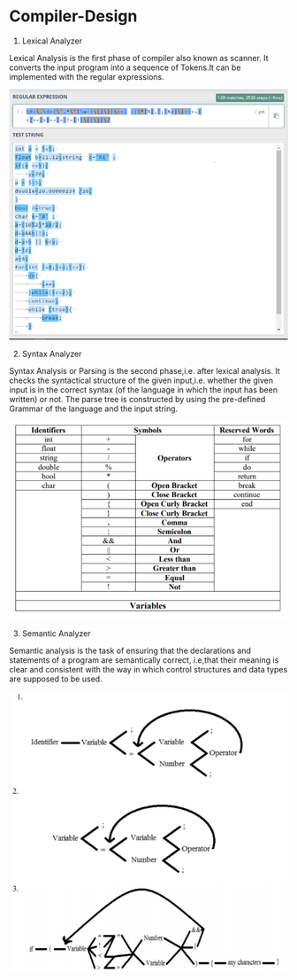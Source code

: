 # Compiler-Design

1. Lexical Analyzer

 Lexical Analysis is the first phase of compiler also known as scanner. It converts the input program into a sequence of Tokens.It can be implemented with the regular expressions.

![Lexical Analysis](https://github.com/AhmedIssa11/Compiler-Design/blob/master/img/regex.PNG)

2. Syntax Analyzer

Syntax Analysis or Parsing is the second phase,i.e. after lexical analysis. It checks the syntactical structure of the given input,i.e. whether the given input is in the correct syntax (of the language in which the input has been written) or not. The parse tree is constructed by using the pre-defined Grammar of the language and the input string.

![Syntax Analysis](https://github.com/AhmedIssa11/Compiler-Design/blob/master/img/scanner.PNG)

3. Semantic Analyzer

Semantic analysis is the task of ensuring that the declarations and statements of a program are semantically correct, i.e,that their meaning is clear and consistent with the way in which control structures and data types are supposed to be used.

![Semantic analysis](https://github.com/AhmedIssa11/Compiler-Design/blob/master/img/analyzer.PNG)
